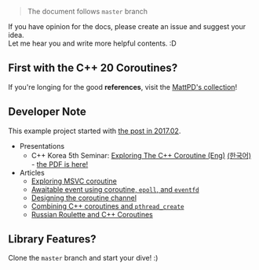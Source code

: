 
>
> The document follows `master` branch
>

If you have opinion for the docs, please create an issue and suggest your idea.  
Let me hear you and write more helpful contents. :D
  
## First with the C++ 20 Coroutines?

If you're longing for the good **references**, visit the [MattPD's collection](https://gist.github.com/MattPD/9b55db49537a90545a90447392ad3aeb)!

## Developer Note

This example project started with [the post in 2017.02](./articles/exploring-msvc-coroutine.md).

* Presentations
    * C++ Korea 5th Seminar: [Exploring The C++ Coroutine (Eng)](https://1drv.ms/p/s!AvzH7Qt0Bc-UiMBkndclZxyCkg9lZg) [(한국어)](https://1drv.ms/p/s!AvzH7Qt0Bc-UiMBjVGbkgsjdGJhgVw) - [the PDF is here!](./ppt/Exploring-the-Cpp-Coroutine.md)
* Articles
    * [Exploring MSVC coroutine](./articles/exploring-msvc-coroutine.md)
    * [Awaitable event using coroutine, `epoll`, and `eventfd`](./articles/awaitable-event.md)
    * [Designing the coroutine channel](./articles/designing-the-channel.md)
    * [Combining C++ coroutines and `pthread_create`](./articles/combining-coroutines-and-pthread_create.md)
    * [Russian Roulette and C++ Coroutines](./articles/russian-roulette.md)

## Library Features?

Clone the `master` branch and start your dive! :)
